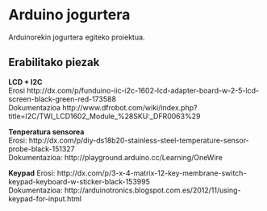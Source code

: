 <h1>Arduino jogurtera</h1>
<p>Arduinorekin jogurtera egiteko proiektua.</p>
 
<h2>Erabilitako piezak</h2>
<p>
<strong>LCD + I2C</strong><br>
Erosi http://dx.com/p/funduino-iic-i2c-1602-lcd-adapter-board-w-2-5-lcd-screen-black-green-red-173588<br>
Dokumentazioa http://www.dfrobot.com/wiki/index.php?title=I2C/TWI_LCD1602_Module_%28SKU:_DFR0063%29<br>
</p>

<p>
<strong>Tenperatura sensorea</strong><br>
Erosi: http://dx.com/p/diy-ds18b20-stainless-steel-temperature-sensor-probe-black-151327<br>
Dokumentazioa: http://playground.arduino.cc/Learning/OneWire<br>
</p>

<p>
<strong>Keypad</strong>
Erosi: http://dx.com/p/3-x-4-matrix-12-key-membrane-switch-keypad-keyboard-w-sticker-black-153995<br>
Dokumentazioa: http://arduinotronics.blogspot.com.es/2012/11/using-keypad-for-input.html<br>
</p>





